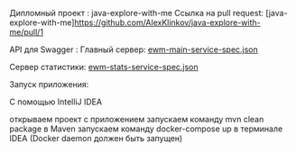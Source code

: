 Дипломный проект : java-explore-with-me
Ссылка на pull request: [java-explore-with-me]https://github.com/AlexKlinkov/java-explore-with-me/pull/1

API для Swagger :
Главный сервер: [ewm-main-service-spec.json](https://github.com/AlexKlinkov/java-explore-with-me/blob/main/ewm-main-service-spec.json)

Сервер статистики: [ewm-stats-service-spec.json](https://github.com/AlexKlinkov/java-explore-with-me/blob/main/ewm-stats-service-spec.json)

Запуск приложения:

С помощью IntelliJ IDEA

открываем проект с приложением
запускаем команду mvn clean package в Maven
запускаем команду docker-compose up в терминале IDEA (Docker daemon должен быть запущен)
